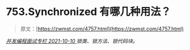 <!--yml
category: 未分类
date: 0001-01-01 00:00:00
-->

# 753.Synchronized 有哪几种用法？

> 原文：[https://zwmst.com/4757.html](https://zwmst.com/4757.html)

   [ *并发编程面试专栏* ](https://zwmst.com/%e5%b9%b6%e5%8f%91%e7%bc%96%e7%a8%8b%e9%9d%a2%e8%af%95%e4%b8%93%e6%a0%8f)*[ <time datetime="2021-10-10T22:34:08+08:00"> 2021-10-10 </time> ](https://zwmst.com/4757.html)  锁类、锁方法、锁代码块。*